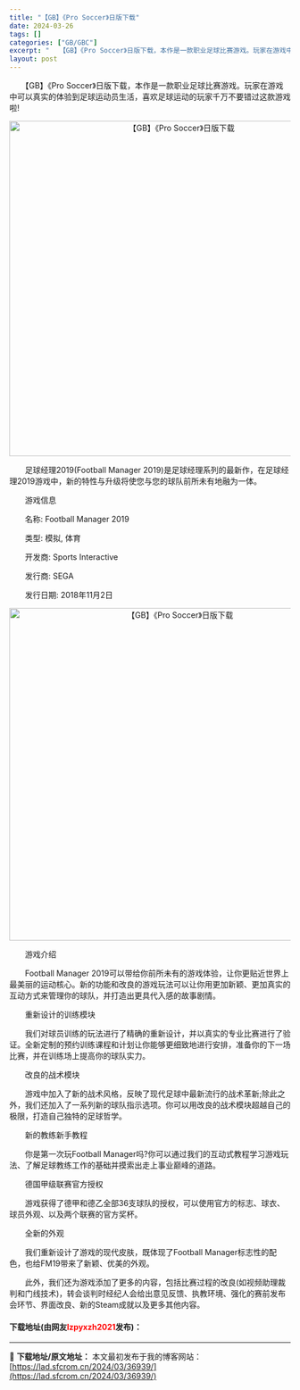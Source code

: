 ```yaml
---
title: "【GB】《Pro Soccer》日版下载"
date: 2024-03-26
tags: []
categories: ["GB/GBC"]
excerpt: "　　【GB】《Pro Soccer》日版下载，本作是一款职业足球比赛游戏。玩家在游戏中可以真实的体验到足球运动员生活，喜欢足球运动的玩家千万不要错过这款游戏啦! 　　足球经理2019(Football Manager 2019)是足球经理系列的最新作，在足球经理2019游戏中，新的特性与升级将使您与&hellip;"
layout: post
---
```


 <p>　　【GB】《Pro Soccer》日版下载，本作是一款职业足球比赛游戏。玩家在游戏中可以真实的体验到足球运动员生活，喜欢足球运动的玩家千万不要错过这款游戏啦!</p> <p align="center"><img align="" border="0" src="https://lad.sfcrom.cn/wp-content/uploads/2024/03/20240326_66028308cdeab.png" width="601" alt="【GB】《Pro Soccer》日版下载" /></p> <p>　　足球经理2019(Football Manager 2019)是足球经理系列的最新作，在足球经理2019游戏中，新的特性与升级将使您与您的球队前所未有地融为一体。</p> <p>　　游戏信息</p> <p>　　名称: Football Manager 2019</p> <p>　　类型: 模拟, 体育</p> <p>　　开发商: Sports Interactive</p> <p>　　发行商: SEGA</p> <p>　　发行日期: 2018年11月2日</p> <p align="center"><img align="" border="0" src="https://lad.sfcrom.cn/wp-content/uploads/2024/03/20240326_66028309c7478.png" width="596" alt="【GB】《Pro Soccer》日版下载" /></p> <p>　　游戏介绍</p> <p>　　Football Manager 2019可以带给你前所未有的游戏体验，让你更贴近世界上最美丽的运动核心。新的功能和改良的游戏玩法可以让你用更加新颖、更加真实的互动方式来管理你的球队，并打造出更具代入感的故事剧情。</p> <p>　　重新设计的训练模块</p> <p>　　我们对球员训练的玩法进行了精确的重新设计，并以真实的专业比赛进行了验证。全新定制的预约训练课程和计划让你能够更细致地进行安排，准备你的下一场比赛，并在训练场上提高你的球队实力。</p> <p>　　改良的战术模块</p> <p>　　游戏中加入了新的战术风格，反映了现代足球中最新流行的战术革新;除此之外，我们还加入了一系列新的球队指示选项。你可以用改良的战术模块超越自己的极限，打造自己独特的足球哲学。</p> <p>　　新的教练新手教程</p> <p>　　你是第一次玩Football Manager吗?你可以通过我们的互动式教程学习游戏玩法、了解足球教练工作的基础并摸索出走上事业巅峰的道路。</p> <p>　　德国甲级联赛官方授权</p> <p>　　游戏获得了德甲和德乙全部36支球队的授权，可以使用官方的标志、球衣、球员外观、以及两个联赛的官方奖杯。</p> <p>　　全新的外观</p> <p>　　我们重新设计了游戏的现代皮肤，既体现了Football Manager标志性的配色，也给FM19带来了新颖、优美的外观。</p> <p>　　此外，我们还为游戏添加了更多的内容，包括比赛过程的改良(如视频助理裁判和门线技术)，转会谈判时经纪人会给出意见反馈、执教环境、强化的赛前发布会环节、界面改良、新的Steam成就以及更多其他内容。</p> <p><h4>下载地址(由网友<font color="red">lzpyxzh2021</font>发布)：</h4></p> 

---
📖 **下载地址/原文地址：** 本文最初发布于我的博客网站：[https://lad.sfcrom.cn/2024/03/36939/](https://lad.sfcrom.cn/2024/03/36939/)

